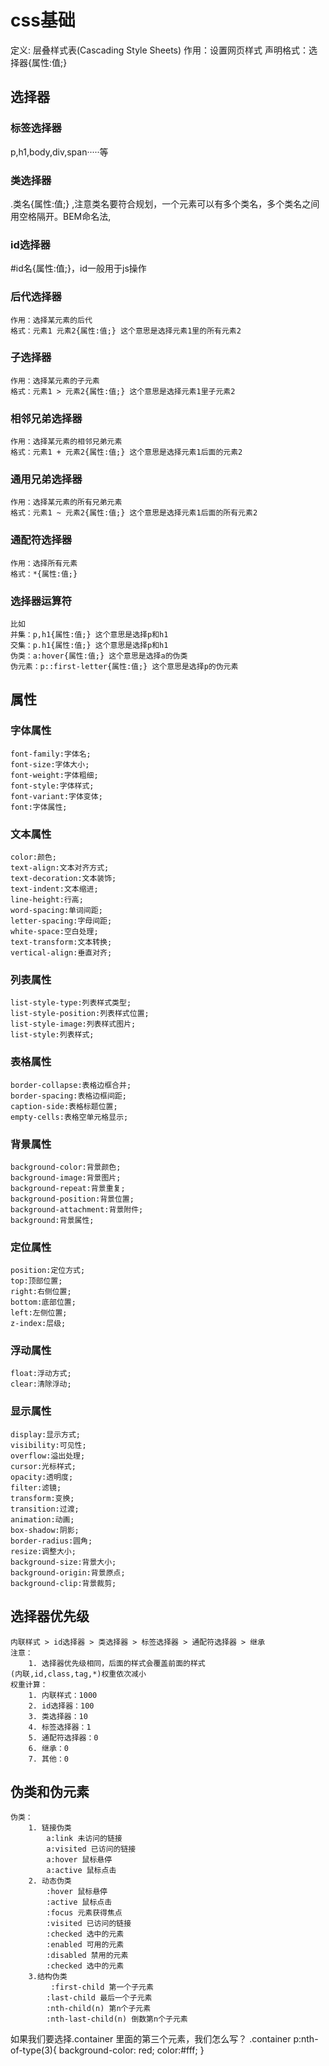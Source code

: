 # css基础

定义: 层叠样式表(Cascading Style Sheets)
作用：设置网页样式
声明格式：选择器{属性:值;}




## 选择器

### 标签选择器
p,h1,body,div,span·····等
### 类选择器
.类名{属性:值;} ,注意类名要符合规划，一个元素可以有多个类名，多个类名之间用空格隔开。BEM命名法,
### id选择器
#id名{属性:值;}，id一般用于js操作
### 后代选择器
    作用：选择某元素的后代 
    格式：元素1 元素2{属性:值;} 这个意思是选择元素1里的所有元素2
### 子选择器
    作用：选择某元素的子元素
    格式：元素1 > 元素2{属性:值;} 这个意思是选择元素1里子元素2
### 相邻兄弟选择器
    作用：选择某元素的相邻兄弟元素
    格式：元素1 + 元素2{属性:值;} 这个意思是选择元素1后面的元素2
### 通用兄弟选择器
    作用：选择某元素的所有兄弟元素
    格式：元素1 ~ 元素2{属性:值;} 这个意思是选择元素1后面的所有元素2
### 通配符选择器
    作用：选择所有元素
    格式：*{属性:值;}
### 选择器运算符
    比如 
    并集：p,h1{属性:值;} 这个意思是选择p和h1
    交集：p.h1{属性:值;} 这个意思是选择p和h1
    伪类：a:hover{属性:值;} 这个意思是选择a的伪类
    伪元素：p::first-letter{属性:值;} 这个意思是选择p的伪元素


## 属性

### 字体属性
    font-family:字体名;
    font-size:字体大小;
    font-weight:字体粗细;
    font-style:字体样式;
    font-variant:字体变体;
    font:字体属性;
### 文本属性
    color:颜色;
    text-align:文本对齐方式;
    text-decoration:文本装饰;
    text-indent:文本缩进;
    line-height:行高;
    word-spacing:单词间距;
    letter-spacing:字母间距;
    white-space:空白处理;
    text-transform:文本转换;
    vertical-align:垂直对齐;
### 列表属性
    list-style-type:列表样式类型;
    list-style-position:列表样式位置;
    list-style-image:列表样式图片;
    list-style:列表样式;
### 表格属性
    border-collapse:表格边框合并;
    border-spacing:表格边框间距;
    caption-side:表格标题位置;
    empty-cells:表格空单元格显示;
### 背景属性
    background-color:背景颜色;
    background-image:背景图片;
    background-repeat:背景重复;
    background-position:背景位置;
    background-attachment:背景附件;
    background:背景属性;
### 定位属性
    position:定位方式;
    top:顶部位置;
    right:右侧位置;
    bottom:底部位置;
    left:左侧位置;
    z-index:层级;
### 浮动属性
    float:浮动方式;
    clear:清除浮动;
### 显示属性
    display:显示方式;
    visibility:可见性;
    overflow:溢出处理;  
    cursor:光标样式;
    opacity:透明度;
    filter:滤镜;
    transform:变换;
    transition:过渡;
    animation:动画;
    box-shadow:阴影;
    border-radius:圆角;
    resize:调整大小;
    background-size:背景大小;
    background-origin:背景原点;
    background-clip:背景裁剪;
    
## 选择器优先级

    内联样式 > id选择器 > 类选择器 > 标签选择器 > 通配符选择器 > 继承
    注意：
        1. 选择器优先级相同，后面的样式会覆盖前面的样式
    (内联,id,class,tag,*)权重依次减小
    权重计算：
        1. 内联样式：1000
        2. id选择器：100
        3. 类选择器：10
        4. 标签选择器：1
        5. 通配符选择器：0
        6. 继承：0
        7. 其他：0
## 伪类和伪元素
    伪类：
        1. 链接伪类
            a:link 未访问的链接
            a:visited 已访问的链接
            a:hover 鼠标悬停 
            a:active 鼠标点击
        2. 动态伪类
            :hover 鼠标悬停
            :active 鼠标点击
            :focus 元素获得焦点
            :visited 已访问的链接
            :checked 选中的元素
            :enabled 可用的元素
            :disabled 禁用的元素
            :checked 选中的元素
        3.结构伪类
             :first-child 第一个子元素
            :last-child 最后一个子元素
            :nth-child(n) 第n个子元素
            :nth-last-child(n) 倒数第n个子元素
 

 如果我们要选择.container 里面的第三个元素，我们怎么写？
   .container p:nth-of-type(3){
    background-color: red;
    color:#fff;
   }
    
